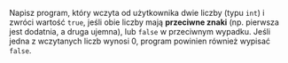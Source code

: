 Napisz program, który wczyta od użytkownika dwie liczby (typu `int`) i zwróci wartość `true`, jeśli obie liczby
mają **przeciwne znaki** (np. pierwsza jest dodatnia, a druga ujemna), lub `false` w przeciwnym wypadku. Jeśli jedna z wczytanych
liczb wynosi 0, program powinien również wypisać `false`.